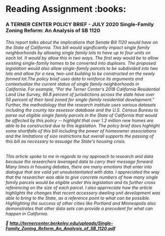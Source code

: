 <h1> Reading Assignment :books:
<h3> A TERNER CENTER POLICY BRIEF - JULY 2020 
Single-Family Zoning Reform: An Analysis of SB 1120
<h6> This report talks about the implications that Senate Bill 1120 would have on the State of California. This bill would significantly impact single family neighborhoods by allowing single family lots to have up to four units on each lot. It would by allow this in two ways. The first way would be to allow existing single-family homes to be converted into duplexes. The proposed legislation would also allow single-family parcels to be subdivided into two lots and allow for a new, two-unit building to be constructed on the newly formed lot.The policy brief uses data to reinforce its arguments and contextualize the current status of single family neighborhoods in California. For example, "Per the Terner Center’s 2018 California Residential Land Use Survey, 66.8 percent of jurisdictions across the state have over 50 percent of their land zoned for single-family residential development." Further, the methodology that the research institute uses various datasets including the county tax assessor database and the U.S. Census Bureau to parse out eligible single family parcels in the State of California that would be affected by this policy -- highlight that over 1.2 million new homes are able to be constructed due to this legislation. The policy brief does highlight some shortfalls of this bill including the power of homeowner associations and the limitations of size restrictions but overall supports the passing of this bill as necessary to assuage the State's housing crisis. 
  
  <h6>This article spoke to me in regards to my approach to research and data because the researchers leveraged data to carry their message forward. Many times in housing debates, there are many emotions that enter into dialogue that are valid yet unsubstantiated with data. I appreciated the way that the researcher was able to give concrete numbers of how many single family parcels would be eligible under this legislation and its further cross referencing on the size of each parcel. I also apprreciate how the article highlights the changes that recent accessory dweling unit development was able to bring to the State, as a reference point to what can be possible. Highlighting the success of other cities like Portland and Minneapolis also demonstrates that other data sets can provide a precedent for what can happen in California.
  
 :link: **http://ternercenter.berkeley.edu/uploads/Single-Family_Zoning_Reform_An_Analysis_of_SB_1120.pdf**
